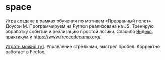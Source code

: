 # space
Игра создана в рамках обучения по мотивам «Прерванный полет» Доусон М. Программируем на Python реализована на JS. Тренирую обработку событий и реализацию простой логики. Спасибо 
<a href="https://praktikum.yandex.ru/">Яндекс практикум</a> и  https://www.freecodecamp.org/.


<a href="https://genalll.github.io/space/index.html"> Играть можно тут</a>. Управление стрелками, выстрел пробел. Корректно работает в Firefox.
